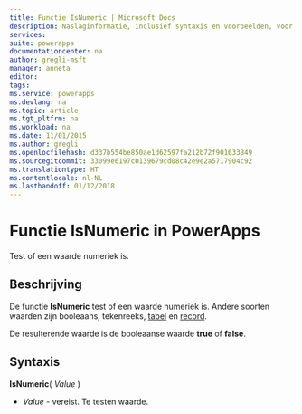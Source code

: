 ```yaml
---
title: Functie IsNumeric | Microsoft Docs
description: Naslaginformatie, inclusief syntaxis en voorbeelden, voor de functie IsNumeric in PowerApps
services: 
suite: powerapps
documentationcenter: na
author: gregli-msft
manager: anneta
editor: 
tags: 
ms.service: powerapps
ms.devlang: na
ms.topic: article
ms.tgt_pltfrm: na
ms.workload: na
ms.date: 11/01/2015
ms.author: gregli
ms.openlocfilehash: d337b554be850ae1d62597fa212b72f901633849
ms.sourcegitcommit: 33099e6197c0139679cd08c42e9e2a5717904c92
ms.translationtype: HT
ms.contentlocale: nl-NL
ms.lasthandoff: 01/12/2018
---
```

# <a name="isnumeric-function-in-powerapps"></a>Functie IsNumeric in PowerApps
Test of een waarde numeriek is.

## <a name="description"></a>Beschrijving
De functie **IsNumeric** test of een waarde numeriek is.  Andere soorten waarden zijn booleaans, tekenreeks, [tabel](../working-with-tables.md) en [record](../working-with-tables.md#records).

De resulterende waarde is de booleaanse waarde **true** of **false**.

## <a name="syntax"></a>Syntaxis
**IsNumeric**( *Value* )

* *Value* - vereist. Te testen waarde.

